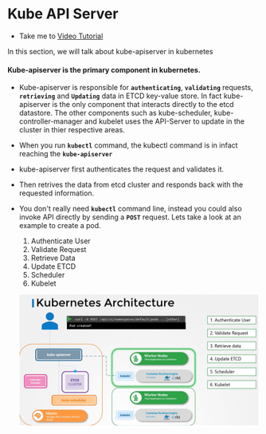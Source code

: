 # Kube API Server
  - Take me to [Video Tutorial](https://kodekloud.com/courses/539883/lectures/9808163)
  
In this section, we will talk about kube-apiserver in kubernetes

#### Kube-apiserver is the primary component in kubernetes.
- Kube-apiserver is responsible for **`authenticating`**, **`validating`** requests, **`retrieving`** and **`Updating`** data in ETCD key-value store. In fact kube-apiserver is the only component that interacts directly to the etcd datastore. The other components such as kube-scheduler, kube-controller-manager and kubelet uses the API-Server to update in the cluster in thier respective areas.
- When you run **`kubectl`** command, the kubectl command is in infact reaching the **`kube-apiserver`** 
- kube-apiserver first authenticates the request and validates it.
- Then retrives the data from etcd cluster and responds back with the requested information.
- You don't really need **`kubectl`** command line, instead you could also invoke API directly by sending a **`POST`** request. Lets take a look at an example to create a pod.
  1. Authenticate User
  1. Validate Request
  1. Retrieve Data
  1. Update ETCD
  1. Scheduler
  1. Kubelet
  
  ![post](../../images/post.PNG)
